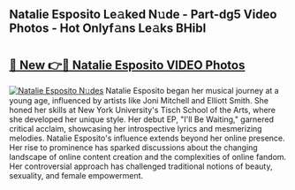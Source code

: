 ## Natalie Esposito Le𝚊ked N𝚞de - Part-dg5 Video Photos - Hot Onlyf𝚊ns Le𝚊ks BHibI

# <h2><a href="http://ab56504.deff.icu/?id=Natalie+Esposito">🔗 New 👉🔴 Natalie Esposito VIDEO Photos</a></h2>

[![Natalie Esposito N𝚞des](https://i.imgur.com/rIISA9y.gif)](http://ab56504.deff.icu/?id=Natalie+Esposito)
Natalie Esposito began her musical journey at a young age, influenced by artists like Joni Mitchell and Elliott Smith. She honed her skills at New York University's Tisch School of the Arts, where she developed her unique style. Her debut EP, "I'll Be Waiting," garnered critical acclaim, showcasing her introspective lyrics and mesmerizing melodies. Natalie Esposito's influence extends beyond her online presence. Her rise to prominence has sparked discussions about the changing landscape of online content creation and the complexities of online fandom. Her controversial approach has challenged traditional notions of beauty, sexuality, and female empowerment.
